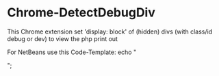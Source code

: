 Chrome-DetectDebugDiv
=====================

This Chrome extension set 'display: block' of (hidden) divs (with class/id debug or dev) to view the php print out


For NetBeans use this Code-Template:
echo "<div class='dev' style='display: none;'><pre>",print_r(${cursor}),"</pre></div>";

